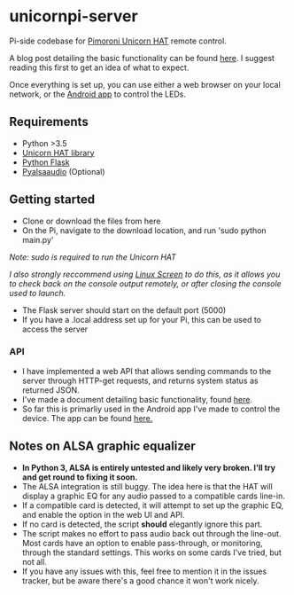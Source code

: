 # unicornpi-server
Pi-side codebase for [Pimoroni Unicorn HAT](https://shop.pimoroni.com/products/unicorn-hat) remote control.

A blog post detailing the basic functionality can be found [here](https://medium.com/@jtcollins/the-worlds-most-over-engineered-lamp-fc22cd65ae88). I suggest reading this first to get an idea of what to expect.

Once everything is set up, you can use either a web browser on your local network, or the [Android app](https://github.com/jtc42/unicornpi-android) to control the LEDs.

## Requirements
* Python >3.5
* [Unicorn HAT library](https://github.com/pimoroni/unicorn-hat)
* [Python Flask](http://flask.pocoo.org/)
* [Pyalsaaudio](https://pypi.python.org/pypi/pyalsaaudio) (Optional)

## Getting started
* Clone or download the files from here
* On the Pi, navigate to the download location, and run 'sudo python main.py'

*Note: sudo is required to run the Unicorn HAT*

*I also strongly reccommend using [Linux Screen](https://www.howtoforge.com/linux_screen) to do this, as it allows you to check back on the console output remotely, or after closing the console used to launch.*

* The Flask server should start on the default port (5000)
* If you have a .local address set up for your Pi, this can be used to access the server

### API
* I have implemented a web API that allows sending commands to the server through HTTP-get requests, and returns system status as returned JSON.
* I've made a document detailing basic functionality, found [here](https://docs.google.com/document/d/1qIMybzcNMx6zFvN5bqxL-kA0C5EpSCOA15KcieoZDWU/edit?usp=sharing).
* So far this is primarliy used in the Android app I've made to control the device. The app can be found [here.](https://github.com/jtc42/unicornpi-android)

## Notes on ALSA graphic equalizer
* **In Python 3, ALSA is entirely untested and likely very broken. I'll try and get round to fixing it soon.**
* The ALSA integration is still buggy. The idea here is that the HAT will display a graphic EQ for any audio passed to a compatible cards line-in.
* If a compatible card is detected, it will attempt to set up the graphic EQ, and enable the option in the web UI and API.
* If no card is detected, the script **should** elegantly ignore this part.
* The script makes no effort to pass audio back out through the line-out. Most cards have an option to enable pass-through, or monitoring, through the standard settings. This works on some cards I've tried, but not all.
* If you have any issues with this, feel free to mention it in the issues tracker, but be aware there's a good chance it won't work nicely.
